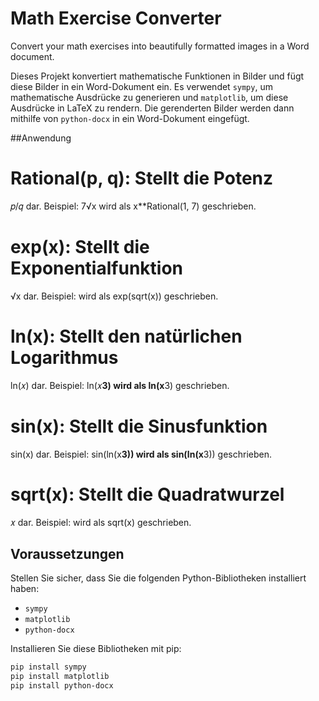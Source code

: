 # Math Exercise Converter

Convert your math exercises into beautifully formatted images in a Word document.

Dieses Projekt konvertiert mathematische Funktionen in Bilder und fügt diese Bilder in ein Word-Dokument ein. Es verwendet `sympy`, um mathematische Ausdrücke zu generieren und `matplotlib`, um diese Ausdrücke in LaTeX zu rendern. Die gerenderten Bilder werden dann mithilfe von `python-docx` in ein Word-Dokument eingefügt.

##Anwendung

# Rational(p, q): Stellt die Potenz 
𝑝/𝑞 dar. Beispiel: 
7√x wird als x**Rational(1, 7) geschrieben.

# exp(x): Stellt die Exponentialfunktion 
√x dar. Beispiel: 
wird als exp(sqrt(x)) geschrieben.

# ln(x): Stellt den natürlichen Logarithmus 
ln(𝑥) dar. Beispiel: 
ln(𝑥**3) wird als ln(x**3) geschrieben.

# sin(x): Stellt die Sinusfunktion 
sin(x) dar. Beispiel: 
sin(ln(x**3)) wird als sin(ln(x**3)) geschrieben.

# sqrt(x): Stellt die Quadratwurzel 
𝑥 dar. Beispiel: 
wird als sqrt(x) geschrieben.

## Voraussetzungen

Stellen Sie sicher, dass Sie die folgenden Python-Bibliotheken installiert haben:

- `sympy`
- `matplotlib`
- `python-docx`

Installieren Sie diese Bibliotheken mit pip:

```sh
pip install sympy
pip install matplotlib
pip install python-docx

